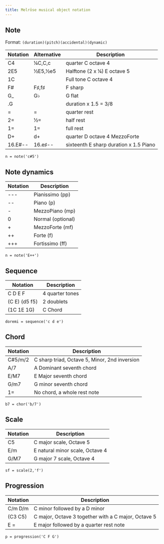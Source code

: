```yaml
---
title: Melrōse musical object notation
---
```


## Note

Format: `(duration)(pitch)(accidental)(dynamic)`

| Notation | Alternative | Description
|----------|-------|-------------
| C4       | ¼C,C,c  | quarter C octave 4
| 2E5      | ½E5,½e5 | Halftone (2 x ¼) E octave 5
| 1C       |        | Full tone C octave 4
| F#       | F♯,f♯  | F sharp
| G_       | G♭    | G flat
| .G       |       | duration x 1.5 = 3/8
| =        | =     | quarter rest
| 2=       | ½=    | half rest
| 1=       | 1=    | full rest
| D+       | d+    | quarter D octave 4 MezzoForte
| 16.E#--  | 16.e♯-- | sixteenth E sharp duration x 1.5 Piano

    n = note('c#5')

## Note dynamics<a name="note-not"></a>

| Notation    | Description
|-------------|---
| \-\-\-      |Pianissimo (pp)
| \-\-	      |Piano (p)
| \-	      |MezzoPiano (mp)
| 0           |Normal (optional)
| +	          |MezzoForte (mf)
| ++	      |Forte (f)
| +++         |Fortissimo (ff)

    n = note('E++')

## Sequence<a name="sequence-not"></a>

| Notation    | Description
|-------------|---
| C D E F       | 4 quarter tones
| (C E) (d5 f5) | 2 doublets
| (1C 1E 1G)    | C Chord

    doremi = sequence('c d e')

## Chord<a name="chord-not"></a>

| Notation    | Description
|-------------|---
| C#5/m/2     | C sharp triad, Octave 5, Minor, 2nd inversion
| A/7         | A Dominant seventh chord
| E/M7        | E Major seventh chord
| G/m7        | G minor seventh chord
| 1=          | No chord, a whole rest note

    b7 = chor('b/7')

## Scale<a name="scale-not"></a>

| Notation    | Description
|-------------|---
| C5          | C major scale, Octave 5
| E/m         | E natural minor scale, Octave 4
| G/M7        | G major 7 scale, Octave 4

    sf = scale(2,'f')

## Progression<a name="progression-not"></a>

| Notation    | Description
|-------------|---
| C/m D/m     | C minor followed by a D minor 
| (C3 C5)     | C major, Octave 3 together with a C major, Octave 5
| E =         | E major followed by a quarter rest note

    p = progression('C F G')